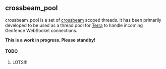 ## crossbeam_pool

crossbeam_pool is a set of [crossbeam](https://github.com/crossbeam-rs/crossbeam) scoped threads.
It has been primarily developed to be used as a thread pool for [Terra](https://github.com/younisshah/terra)
to handle incoming Geofence WebSocket connections.

**This is a work in progress. Please standby!**


#### TODO
1) LOTS!!!